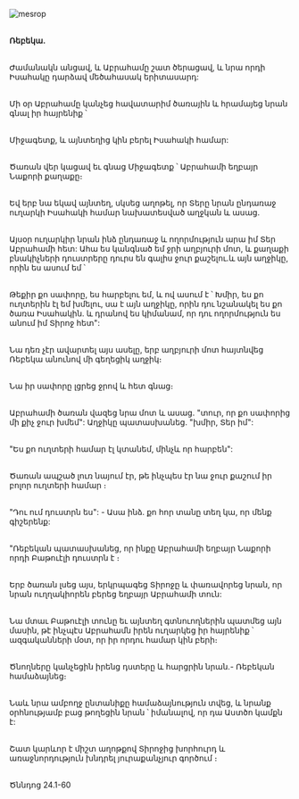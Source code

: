 ![mesrop](https://volamar.ru/audio_video/foto/01/detbible/B46.BMP)

\
**Ռեբեկա.**

\
Ժամանակն անցավ, և Աբրահամը շատ ծերացավ, և նրա որդի Իսահակը դարձավ մեծահասակ երիտասարդ:

\
Մի օր Աբրահամը կանչեց հավատարիմ ծառային և հրամայեց նրան գնալ իր հայրենիք ՝

\
Միջագետք, և այնտեղից կին բերել Իսահակի համար:

\
Ծառան վեր կացավ եւ գնաց Միջագետք ՝ Աբրահամի եղբայր Նաքորի քաղաքը։

\
Եվ երբ նա եկավ այնտեղ, սկսեց աղոթել, որ Տերը նրան ընդառաջ ուղարկի Իսահակի համար նախատեսված աղջկան և ասաց.

\
Այսօր ուղարկիր նրան ինձ ընդառաջ և ողորմություն արա իմ Տեր Աբրահամի հետ: Ահա ես կանգնած եմ ջրի աղբյուրի մոտ, և քաղաքի բնակիչների դուստրերը դուրս են գալիս ջուր քաշելու.և այն աղջիկը, որին ես ասում եմ ՝

\
Թեքիր քո սափորը, ես հարբելու եմ, և ով ասում է ՝ Խմիր, ես քո ուղտերին էլ եմ խմելու, սա է այն աղջիկը, որին դու նշանակել ես քո ծառա Իսահակին. և դրանով ես կիմանամ, որ դու ողորմություն ես անում իմ Տիրոջ հետ":

\
Նա դեռ չէր ավարտել այս ասելը, երբ աղբյուրի մոտ հայտնվեց Ռեբեկա անունով մի գեղեցիկ աղջիկ։

\
Նա իր սափորը լցրեց ջրով և հետ գնաց։

\
Աբրահամի ծառան վազեց նրա մոտ և ասաց. "տուր, որ քո սափորից մի քիչ ջուր խմեմ": Աղջիկը պատասխանեց. "խմիր, Տեր իմ":

\
"Ես քո ուղտերի համար էլ կտանեմ, մինչև որ հարբեն":

\
Ծառան ապշած լուռ նայում էր, թե ինչպես էր նա ջուր քաշում իր բոլոր ուղտերի համար ։

\
"Դու ում դուստրն ես": - Ասա ինձ. քո հոր տանը տեղ կա, որ մենք գիշերենք:

\
"Ռեբեկան պատասխանեց, որ ինքը Աբրահամի եղբայր Նաքորի որդի Բաթուէլի դուստրն է ։

\
Երբ ծառան լսեց այս, երկրպագեց Տիրոջը և փառավորեց նրան, որ նրան ուղղակիորեն բերեց եղբայր Աբրահամի տուն:

\
Նա մտաւ Բաթուէլի տունը եւ այնտեղ գտնուողներին պատմեց այն մասին, թէ ինչպէս Աբրահամն իրեն ուղարկեց իր հայրենիք ՝ ազգականների մօտ, որ իր որդու համար կին բերի։

\
Ծնողները կանչեցին իրենց դստերը և հարցրին նրան.- Ռեբեկան համաձայնեց։

\
Նաև նրա ամբողջ ընտանիքը համաձայնություն տվեց, և նրանք օրհնությամբ բաց թողեցին նրան ՝ իմանալով, որ դա Աստծո կամքն է:

\
Շատ կարևոր է միշտ աղոթքով Տիրոջից խորհուրդ և առաջնորդություն խնդրել յուրաքանչյուր գործում ։

\
Ծննդոց 24.1-60
